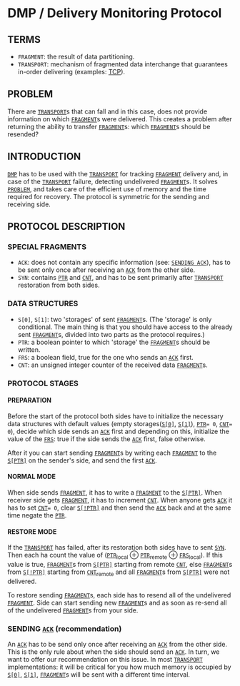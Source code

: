 # DMP / Delivery Monitoring Protocol

## TERMS
- `FRAGMENT`: the result of data partitioning.
- `TRANSPORT`: mechanism of fragmented data interchange that guarantees in-order delivering (examples: [TCP](https://tools.ietf.org/html/rfc793)).

## PROBLEM
  There are [`TRANSPORT`](#terms)s that can fall and in this case, does not provide information on which [`FRAGMENT`](#terms)s were delivered. This creates a problem after returning the ability to transfer [`FRAGMENT`](#terms)s: which [`FRAGMENT`](#terms)s should be resended?

## INTRODUCTION
  [`DMP`](#dmp--delivery-monitoring-protocol) has to be used with the [`TRANSPORT`](#terms) for tracking [`FRAGMENT`](#terms) delivery and, in case of the [`TRANSPORT`](#terms) failure, detecting undelivered [`FRAGMENT`](#terms)s. It solves [`PROBLEM`](#problem), and takes care of the efficient use of memory and the time required for recovery. The protocol is symmetric for the sending and receiving side.

## PROTOCOL DESCRIPTION
### SPECIAL FRAGMENTS
- `ACK`: does not contain any specific information (see: [`SENDING ACK`](#sending-ack-recommendation)), has to be sent only once after receiving an [`ACK`](#special-fragments) from the other side.
- `SYN`: contains [`PTR`](#data-structures) and [`CNT`](#data-structures), and has to be sent primarily after [`TRANSPORT`](#terms) restoration from both sides.
  
### DATA STRUCTURES
- `S[0]`, `S[1]`: two 'storages' of sent [`FRAGMENT`](#terms)s. (The 'storage' is only conditional. The main thing is that you should have access to the already sent [`FRAGMENT`](#terms)s, divided into two parts as the protocol requires.)
- `PTR`: a boolean pointer to which 'storage' the [`FRAGMENT`](#terms)s should be written.
- `FRS`: a boolean field, true for the one who sends an [`ACK`](#special-fragments) first.
- `CNT`: an unsigned integer counter of the received data [`FRAGMENT`](#terms)s.

### PROTOCOL STAGES
#### PREPARATION
  Before the start of the protocol both sides have to initialize the necessary data structures with default values (empty storages([`S[0]`](#data-structures), [`S[1]`](#data-structures)), [`PTR`](#data-structures)`= 0`, [`CNT`](#data-structures)`= 0`), decide which side sends an [`ACK`](#special-fragments) first and depending on this, initialize the value of the [`FRS`](#data-structures): true if the side sends the [`ACK`](#special-fragments) first, false otherwise.
  
  After it you can start sending [`FRAGMENT`](#terms)s by writing each [`FRAGMENT`](#terms) to the [`S[PTR]`](#data-structures) on the sender's side, and send the first [`ACK`](#special-fragments).

#### NORMAL MODE
  When side sends [`FRAGMENT`](#terms), it has to write a [`FRAGMENT`](#terms) to the [`S[PTR]`](#data-structures). When receiver side gets [`FRAGMENT`](#terms), it has to increment [`CNT`](#data-structures). When anyone gets [`ACK`](#special-fragments) it has to set [`CNT`](#data-structures)`= 0`, clear [`S[!PTR]`](#data-structures) and then send the [`ACK`](#special-fragments) back and at the same time negate the [`PTR`](#data-structures).

#### RESTORE MODE
  If the [`TRANSPORT`](#terms) has failed, after its restoration both sides have to sent [`SYN`](#special-fragments). Then each ha count the value of ([`PTR`](#data-structures)<sub>local</sub> ⊕ [`PTR`](#data-structures)<sub>remote</sub> ⊕ [`FRS`](#data-structures)<sub>local</sub>). If this value is true, [`FRAGMENT`](#terms)s from [`S[PTR]`](#data-structures) starting from remote [`CNT`](#data-structures), else [`FRAGMENT`](#terms)s from [`S[!PTR]`](#data-structures) starting from [`CNT`](#data-structures)<sub>remote</sub> and all [`FRAGMENT`](#terms)s from [`S[PTR]`](#data-structures) were not delivered.
  
  To restore sending [`FRAGMENT`](#terms)s, each side has to resend all of the undelivered [`FRAGMENT`](#terms). Side can start sending new [`FRAGMENT`](#terms)s and as soon as re-send all of the undelivered [`FRAGMENT`](#terms)s from your side.

### SENDING [`ACK`](#data-structures) (recommendation)
  An [`ACK`](#special-fragments) has to be send only once after receiving an [`ACK`](#special-fragments) from the other side. This is the only rule about when the side should send an [`ACK`](#special-fragments). In turn, we want to offer our recommendation on this issue. In most [`TRANSPORT`](#terms) implementations: it will be critical for you how much memory is occupied by [`S[0]`](#data-structures), [`S[1]`](#data-structures), [`FRAGMENT`](#terms)s will be sent with a different time interval.
